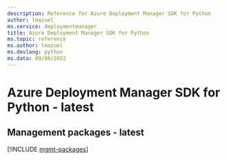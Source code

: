 ```yaml
---
description: Reference for Azure Deployment Manager SDK for Python
author: lmazuel
ms.service: deploymentmanager
title: Azure Deployment Manager SDK for Python
ms.topic: reference
ms.author: lmazuel
ms.devlang: python
ms.data: 09/08/2022
---
```

# Azure Deployment Manager SDK for Python - latest

## Management packages - latest
[!INCLUDE [mgmt-packages](deployment-manager-mgmt-index.md)]